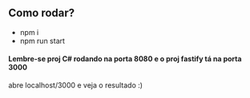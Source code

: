## Como rodar?

- npm i 
- npm run start 

#### Lembre-se proj C# rodando na porta 8080 e o proj fastify tá na porta 3000 
abre localhost/3000 e veja o resultado :)

